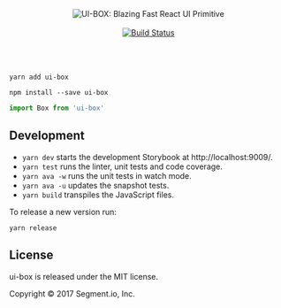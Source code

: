 <div align="center">
	<img src="https://rawgit.com/segmentio/ui-box/master/logo.svg" alt="UI-BOX: Blazing Fast React UI Primitive">
	<br>
	<br>
  <a href="https://circleci.com/gh/segmentio/ui-box/tree/master">
    <img src="https://circleci.com/gh/segmentio/ui-box/tree/master.svg?style=svg" alt="Build Status">
  </a>
  <br>
	<br>
  <br>
	<br>
</div>

```
yarn add ui-box
```

```
npm install --save ui-box
```

```javascript
import Box from 'ui-box'
```

## Development

* `yarn dev` starts the development Storybook at http://localhost:9009/.
* `yarn test` runs the linter, unit tests and code coverage.
* `yarn ava -w` runs the unit tests in watch mode.
* `yarn ava -u` updates the snapshot tests.
* `yarn build` transpiles the JavaScript files.

To release a new version run:

```
yarn release
```

## License

ui-box is released under the MIT license.

Copyright © 2017 Segment.io, Inc.
